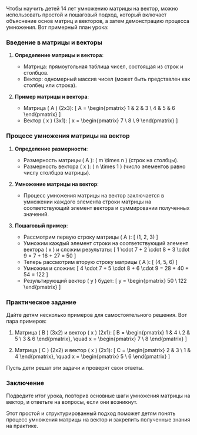 Чтобы научить детей 14 лет умножению матрицы на вектор, можно использовать простой и пошаговый подход, который включает объяснение основ матриц и векторов, а затем демонстрацию процесса умножения. Вот примерный план урока:

### Введение в матрицы и векторы

1. **Определение матрицы и вектора**:
    - Матрица: прямоугольная таблица чисел, состоящая из строк и столбцов.
    - Вектор: одномерный массив чисел (может быть представлен как столбец или строка).

2. **Пример матрицы и вектора**:
    - Матрица \( A \) (2x3):
      \[
      A = \begin{pmatrix}
      1 & 2 & 3 \\
      4 & 5 & 6
      \end{pmatrix}
      \]
    - Вектор \( x \) (3x1):
      \[
      x = \begin{pmatrix}
      7 \\
      8 \\
      9
      \end{pmatrix}
      \]

### Процесс умножения матрицы на вектор

1. **Определение размерности**:
    - Размерность матрицы \( A \): \( m \times n \) (строк на столбцы).
    - Размерность вектора \( x \): \( n \times 1 \) (число элементов равно числу столбцов матрицы).

2. **Умножение матрицы на вектор**:
    - Процесс умножения матрицы на вектор заключается в умножении каждого элемента строки матрицы на соответствующий элемент вектора и суммировании полученных значений.

3. **Пошаговый пример**:
    - Рассмотрим первую строку матрицы \( A \):
      \[
      (1, 2, 3)
      \]
    - Умножим каждый элемент строки на соответствующий элемент вектора \( x \) и сложим результаты:
      \[
      1 \cdot 7 + 2 \cdot 8 + 3 \cdot 9 = 7 + 16 + 27 = 50
      \]
    - Теперь рассмотрим вторую строку матрицы \( A \):
      \[
      (4, 5, 6)
      \]
    - Умножим и сложим:
      \[
      4 \cdot 7 + 5 \cdot 8 + 6 \cdot 9 = 28 + 40 + 54 = 122
      \]
    - Результирующий вектор \( y \) будет:
      \[
      y = \begin{pmatrix}
      50 \\
      122
      \end{pmatrix}
      \]

### Практическое задание

Дайте детям несколько примеров для самостоятельного решения. Вот пара примеров:

1. Матрица \( B \) (3x2) и вектор \( x \) (2x1):
    \[
    B = \begin{pmatrix}
    1 & 4 \\
    2 & 5 \\
    3 & 6
    \end{pmatrix}, \quad x = \begin{pmatrix}
    7 \\
    8
    \end{pmatrix}
    \]

2. Матрица \( C \) (2x2) и вектор \( x \) (2x1):
    \[
    C = \begin{pmatrix}
    2 & 3 \\
    1 & 4
    \end{pmatrix}, \quad x = \begin{pmatrix}
    5 \\
    6
    \end{pmatrix}
    \]

Пусть дети решат эти задачи и проверят свои ответы.

### Заключение

Подведите итог урока, повторив основные шаги умножения матрицы на вектор, и ответьте на вопросы, если они возникнут.

Этот простой и структурированный подход поможет детям понять процесс умножения матрицы на вектор и закрепить полученные знания на практике.